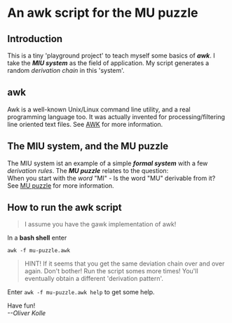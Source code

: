 # An awk script for the MU puzzle
## Introduction
This is a tiny 'playground project' to teach myself some basics of ***awk***.
I take the ***MIU system*** as the field of application.
My script generates a random *derivation chain* in this 'system'.

## awk
Awk is a well-known Unix/Linux command line utility, and a real programming language too. 
It was actually invented for processing/filtering line oriented text files.
See [AWK](https://en.wikipedia.org/wiki/AWK) for more information.

## The MIU system, and the MU puzzle
The MIU system ist an example of a simple ***formal system*** with a few *derivation rules*.
The ***MU puzzle*** relates to the question:  
When you start with the *word* "MI" - Is the word "MU" derivable from it?  
See [MU puzzle](https://en.wikipedia.org/wiki/MU_puzzle) for more information.

## How to run the awk script
> I assume you have the gawk implementation of awk!

In a **bash shell** enter

    awk -f mu-puzzle.awk  

> HINT! If it seems that you get the same deviation chain over and over again. Don't bother! Run the script somes more times! You'll eventually obtain a different 'derivation pattern'.

Enter `awk -f mu-puzzle.awk help` to get some help.

Have fun!  
*--Oliver Kolle*
